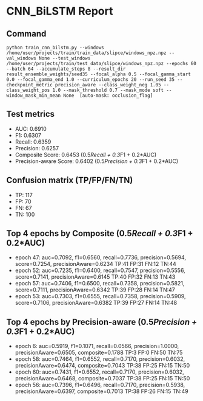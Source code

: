 # CNN_BiLSTM Report

## Command
```
python train_cnn_bilstm.py --windows /home/user/projects/train/train_data/slipce/windows_npz.npz --val_windows None --test_windows /home/user/projects/train/test_data/slipce/windows_npz.npz --epochs 60 --batch 64 --accumulate_steps 8 --result_dir result_ensemble_weights/seed35 --focal_alpha 0.5 --focal_gamma_start 0.0 --focal_gamma_end 1.0 --curriculum_epochs 20 --run_seed 35 --checkpoint_metric precision_aware --class_weight_neg 1.05 --class_weight_pos 1.0 --mask_threshold 0.7 --mask_mode soft --window_mask_min_mean None  [auto-mask: occlusion_flag]
```

## Test metrics
- AUC: 0.6910
- F1: 0.6307
- Recall: 0.6359
- Precision: 0.6257
- Composite Score: 0.6453 (0.5*Recall + 0.3*F1 + 0.2*AUC)
- Precision-aware Score: 0.6402 (0.5*Precision + 0.3*F1 + 0.2*AUC)
## Confusion matrix (TP/FP/FN/TN)
- TP: 117
- FP: 70
- FN: 67
- TN: 100

## Top 4 epochs by Composite (0.5*Recall + 0.3*F1 + 0.2*AUC)
- epoch 47: auc=0.7092, f1=0.6560, recall=0.7736, precision=0.5694, score=0.7254, precisionAware=0.6234  TP:41 FP:31 FN:12 TN:44
- epoch 52: auc=0.7235, f1=0.6400, recall=0.7547, precision=0.5556, score=0.7141, precisionAware=0.6145  TP:40 FP:32 FN:13 TN:43
- epoch 57: auc=0.7406, f1=0.6500, recall=0.7358, precision=0.5821, score=0.7111, precisionAware=0.6342  TP:39 FP:28 FN:14 TN:47
- epoch 53: auc=0.7303, f1=0.6555, recall=0.7358, precision=0.5909, score=0.7106, precisionAware=0.6382  TP:39 FP:27 FN:14 TN:48

## Top 4 epochs by Precision-aware (0.5*Precision + 0.3*F1 + 0.2*AUC)
- epoch 6: auc=0.5919, f1=0.1071, recall=0.0566, precision=1.0000, precisionAware=0.6505, composite=0.1788  TP:3 FP:0 FN:50 TN:75
- epoch 58: auc=0.7464, f1=0.6552, recall=0.7170, precision=0.6032, precisionAware=0.6474, composite=0.7043  TP:38 FP:25 FN:15 TN:50
- epoch 60: auc=0.7431, f1=0.6552, recall=0.7170, precision=0.6032, precisionAware=0.6468, composite=0.7037  TP:38 FP:25 FN:15 TN:50
- epoch 56: auc=0.7396, f1=0.6496, recall=0.7170, precision=0.5938, precisionAware=0.6397, composite=0.7013  TP:38 FP:26 FN:15 TN:49
